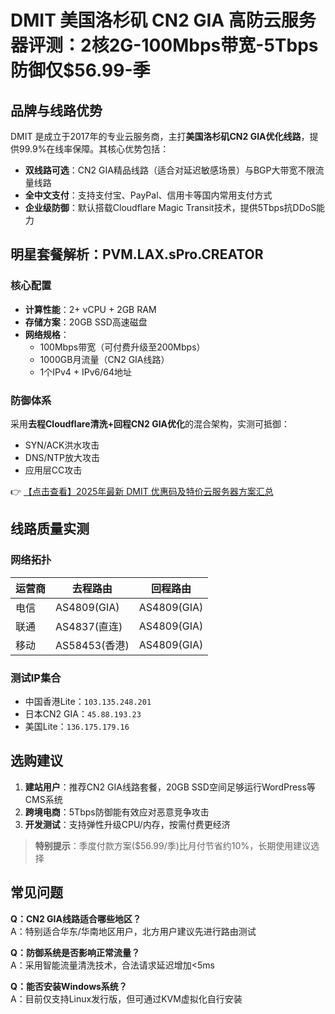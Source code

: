 # DMIT 美国洛杉矶 CN2 GIA 高防云服务器评测：2核2G-100Mbps带宽-5Tbps防御仅$56.99-季

## 品牌与线路优势

DMIT 是成立于2017年的专业云服务商，主打**美国洛杉矶CN2 GIA优化线路**，提供99.9%在线率保障。其核心优势包括：
- **双线路可选**：CN2 GIA精品线路（适合对延迟敏感场景）与BGP大带宽不限流量线路
- **全中文支付**：支持支付宝、PayPal、信用卡等国内常用支付方式
- **企业级防御**：默认搭载Cloudflare Magic Transit技术，提供5Tbps抗DDoS能力

## 明星套餐解析：PVM.LAX.sPro.CREATOR

### 核心配置
- **计算性能**：2+ vCPU + 2GB RAM
- **存储方案**：20GB SSD高速磁盘
- **网络规格**：
  - 100Mbps带宽（可付费升级至200Mbps）
  - 1000GB月流量（CN2 GIA线路）
  - 1个IPv4 + IPv6/64地址

### 防御体系
采用**去程Cloudflare清洗+回程CN2 GIA优化**的混合架构，实测可抵御：
- SYN/ACK洪水攻击
- DNS/NTP放大攻击
- 应用层CC攻击

👉 [【点击查看】2025年最新 DMIT 优惠码及特价云服务器方案汇总](https://bit.ly/dmit_coupon)

## 线路质量实测

### 网络拓扑
| 运营商 | 去程路由       | 回程路由       |
|--------|----------------|----------------|
| 电信   | AS4809(GIA)    | AS4809(GIA)    |
| 联通   | AS4837(直连)   | AS4809(GIA)    |
| 移动   | AS58453(香港)  | AS4809(GIA)    |

### 测试IP集合
- 中国香港Lite：`103.135.248.201`
- 日本CN2 GIA：`45.88.193.23`
- 美国Lite：`136.175.179.16`

## 选购建议

1. **建站用户**：推荐CN2 GIA线路套餐，20GB SSD空间足够运行WordPress等CMS系统
2. **跨境电商**：5Tbps防御能有效应对恶意竞争攻击
3. **开发测试**：支持弹性升级CPU/内存，按需付费更经济

> **特别提示**：季度付款方案($56.99/季)比月付节省约10%，长期使用建议选择

## 常见问题

**Q：CN2 GIA线路适合哪些地区？**  
A：特别适合华东/华南地区用户，北方用户建议先进行路由测试

**Q：防御系统是否影响正常流量？**  
A：采用智能流量清洗技术，合法请求延迟增加<5ms

**Q：能否安装Windows系统？**  
A：目前仅支持Linux发行版，但可通过KVM虚拟化自行安装